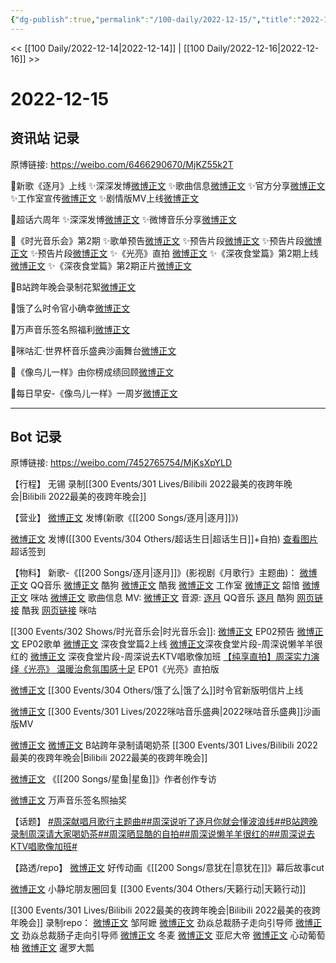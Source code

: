 ```yaml
---
{"dg-publish":true,"permalink":"/100-daily/2022-12-15/","title":"2022-12-15"}
---
```



<< [[100 Daily/2022-12-14\|2022-12-14]] | [[100 Daily/2022-12-16\|2022-12-16]] >>

# 2022-12-15

## 资讯站 记录

原博链接: https://weibo.com/6466290670/MjKZ55k2T

💫新歌《逐月》上线
✨深深发博[微博正文](https://m.weibo.cn/6466290670/4846899855102820)
✨歌曲信息[微博正文](https://m.weibo.cn/6466290670/4846731952392743)
✨官方分享[微博正文](https://m.weibo.cn/6466290670/4846731466376793)
✨工作室宣传[微博正文](https://m.weibo.cn/6466290670/4846730824647328)
✨剧情版MV上线[微博正文](https://m.weibo.cn/6466290670/4846897129066420)

💫超话六周年
✨深深发博[微博正文](https://m.weibo.cn/6466290670/4846906297301419)
✨微博音乐分享[微博正文](https://m.weibo.cn/6466290670/4846929194517051)

💫《时光音乐会》第2期
✨歌单预告[微博正文](https://m.weibo.cn/6466290670/4846947721292786)
✨预告片段[微博正文](https://m.weibo.cn/6466290670/4846966778890253)
✨预告片段[微博正文](https://m.weibo.cn/6466290670/4846978511147326)
✨预告片段[微博正文](https://m.weibo.cn/6466290670/4846980197520906)
✨《光亮》直拍 [微博正文](https://m.weibo.cn/6466290670/4847085328008837)
✨《深夜食堂篇》第2期上线[微博正文](https://m.weibo.cn/6466290670/4846948244261579)
✨《深夜食堂篇》第2期正片[微博正文](https://m.weibo.cn/6466290670/4846927932555689)

💫B站跨年晚会录制花絮[微博正文](https://m.weibo.cn/6466290670/4846884411670980)

💫饿了么时令官小确幸[微博正文](https://m.weibo.cn/6466290670/4846983997037243)

💫万声音乐签名照福利[微博正文](https://m.weibo.cn/6466290670/4847007321557420)

💫咪咕汇·世界杯音乐盛典沙画舞台[微博正文](https://m.weibo.cn/6466290670/4846893320112672)

💫《像鸟儿一样》由你榜成绩回顾[微博正文](https://m.weibo.cn/6466290670/4846897657548858)

💫每日早安-《像鸟儿一样》一周岁[微博正文](https://m.weibo.cn/6466290670/4846846432511289)

---
## Bot 记录

原博链接: https://weibo.com/7452765754/MjKsXpYLD

【行程】
无锡 录制[[300 Events/301 Lives/Bilibili 2022最美的夜跨年晚会\|Bilibili 2022最美的夜跨年晚会]]

【营业】
[微博正文](https://m.weibo.cn/1736988591/4846898030322500) 发博(新歌《[[200 Songs/逐月\|逐月]]》)

[微博正文](https://m.weibo.cn/1736988591/4846902052393493) 发博([[300 Events/304 Others/超话生日\|超话生日]]+自拍)
[查看图片](https://wx4.sinaimg.cn/large/0088n2Pggy1h94xs0z629j30yh0j4wft.jpg) 超话签到

【物料】
新歌-《[[200 Songs/逐月\|逐月]]》(影视剧《月歌行》主题曲)：
[微博正文](https://m.weibo.cn/2169129705/4846728572830855) QQ音乐
[微博正文](https://m.weibo.cn/1665103091/4846728706788054) 酷狗
[微博正文](https://m.weibo.cn/1738434147/4846728568639615) 酷我
[微博正文](https://m.weibo.cn/7478855230/4846729247069220) 工作室
[微博正文](https://m.weibo.cn/7425544436/4846730446635200) 韶愔
[微博正文](https://m.weibo.cn/1867028705/4846728575979201) 咪咕
[微博正文](https://m.weibo.cn/6466290670/4846731952392743) 歌曲信息
MV:
[微博正文](https://m.weibo.cn/7496212283/4846894688251020)
音源:
[逐月](https://weibo.cn/sinaurl?u=https%3A%2F%2Fc.y.qq.com%2Fbase%2Ffcgi-bin%2Fu%3F__%3DiuMnkvRFnuWK) QQ音乐
[逐月](https://weibo.cn/sinaurl?u=https%3A%2F%2Ft3.kugou.com%2Fsong.html%3Fid%3DaYVt393zGV2) 酷狗
[网页链接](https://weibo.cn/sinaurl?u=https%3A%2F%2Fm.kuwo.cn%2Fyinyue%2F254959609%3Ff%3Darphone%26t%3Dsinawb%26isstar%3D0) 酷我
[网页链接](https://weibo.cn/sinaurl?u=http%3A%2F%2Fc.migu.cn%2F00fWWX%3Fifrom%3Dd7ee9f54366f1e02d4fb2ad2170ff3d3) 咪咕

[[300 Events/302 Shows/时光音乐会\|时光音乐会]]:
[微博正文](https://m.weibo.cn/7703778879/4846962618669523) EP02预告
[微博正文](https://m.weibo.cn/7703778879/4846940058026712) EP02歌单
[微博正文](https://m.weibo.cn/7703778879/4846938112139856) 深夜食堂篇2上线
[微博正文](https://m.weibo.cn/7703778879/4846977730219969)深夜食堂片段-周深说懒羊羊很红的
[微博正文](https://m.weibo.cn/7703778879/4846977755387905) 深夜食堂片段-周深说去KTV唱歌像加班
[【纯享直拍】周深实力演绎《光亮》 温暖治愈氛围感十足](https://weibo.cn/sinaurl?u=https%3A%2F%2Fm.mgtv.com%2Fb%2F501604%2F17956157.html%3Ft%3Dvideoshare%26tc%3DimXtpYQGmKp4%26f%3Dwb%26dc%3D1a114cf2-de4d-421c-a8f3-6d9b00c923df) EP01《光亮》直拍版

[微博正文](https://m.weibo.cn/7756461320/4846979227850936) [[300 Events/304 Others/饿了么\|饿了么]]时令官新版明信片上线

[微博正文](https://m.weibo.cn/1867028705/4846890795935429) [[300 Events/301 Lives/2022咪咕音乐盛典\|2022咪咕音乐盛典]]沙画版MV

[微博正文](https://m.weibo.cn/2110705772/4846882129451072) [微博正文](https://m.weibo.cn/1878335471/4846880461162426) B站跨年录制请喝奶茶 [[300 Events/301 Lives/Bilibili 2022最美的夜跨年晚会\|Bilibili 2022最美的夜跨年晚会]]

[微博正文](https://m.weibo.cn/7738477510/4846884068528676) 《[[200 Songs/星鱼\|星鱼]]》作者创作专访

[微博正文](https://m.weibo.cn/7720703680/4847002100180376) 万声音乐签名照抽奖

【话题】
[#周深献唱月歌行主题曲#](https://s.weibo.com/weibo?q=%23%E5%91%A8%E6%B7%B1%E7%8C%AE%E5%94%B1%E6%9C%88%E6%AD%8C%E8%A1%8C%E4%B8%BB%E9%A2%98%E6%9B%B2%23)[#周深说听了逐月你就会懂波浪线#](https://s.weibo.com/weibo?q=%23%E5%91%A8%E6%B7%B1%E8%AF%B4%E5%90%AC%E4%BA%86%E9%80%90%E6%9C%88%E4%BD%A0%E5%B0%B1%E4%BC%9A%E6%87%82%E6%B3%A2%E6%B5%AA%E7%BA%BF%23)[#B站跨晚录制周深请大家喝奶茶#](https://s.weibo.com/weibo?q=%23B%E7%AB%99%E8%B7%A8%E6%99%9A%E5%BD%95%E5%88%B6%E5%91%A8%E6%B7%B1%E8%AF%B7%E5%A4%A7%E5%AE%B6%E5%96%9D%E5%A5%B6%E8%8C%B6%23)[#周深晒显酷的自拍#](https://s.weibo.com/weibo?q=%23%E5%91%A8%E6%B7%B1%E6%99%92%E6%98%BE%E9%85%B7%E7%9A%84%E8%87%AA%E6%8B%8D%23)[#周深说懒羊羊很红的#](https://s.weibo.com/weibo?q=%23%E5%91%A8%E6%B7%B1%E8%AF%B4%E6%87%92%E7%BE%8A%E7%BE%8A%E5%BE%88%E7%BA%A2%E7%9A%84%23)[#周深说去KTV唱歌像加班#](https://s.weibo.com/weibo?q=%23%E5%91%A8%E6%B7%B1%E8%AF%B4%E5%8E%BBKTV%E5%94%B1%E6%AD%8C%E5%83%8F%E5%8A%A0%E7%8F%AD%23)

【路透/repo】
[微博正文](https://m.weibo.cn/7002182285/4846738575982692) 好传动画《[[200 Songs/意犹在\|意犹在]]》幕后故事cut

[微博正文](https://m.weibo.cn/7633856974/4847057431429976) 小静坨朋友圈回复 [[300 Events/304 Others/天籁行动\|天籁行动]]

[[300 Events/301 Lives/Bilibili 2022最美的夜跨年晚会\|Bilibili 2022最美的夜跨年晚会]] 录制repo：
[微博正文](https://m.weibo.cn/2190483632/4846991983255615) 邹阿嬷
[微博正文](https://m.weibo.cn/7724719151/4846967425609052) 劲焱总裁肠子走向引导师
[微博正文](https://m.weibo.cn/7724719151/4846721072632480) 劲焱总裁肠子走向引导师
[微博正文](https://m.weibo.cn/1825651663/4846932432522203) 冬麦
[微博正文](https://m.weibo.cn/2136632293/4846771304137797) 亚尼大帝
[微博正文](https://m.weibo.cn/7568338314/4847044487027038) 心动葡萄柚
[微博正文](https://m.weibo.cn/5519392426/4847036987612036) 暹罗大瓢
